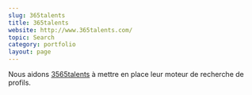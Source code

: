 ```yaml
---
slug: 365talents
title: 365talents
website: http://www.365talents.com/
topic: Search
category: portfolio
layout: page
---
```

Nous aidons [3565talents]({{page.website}}) à mettre en place leur moteur de recherche de profils.